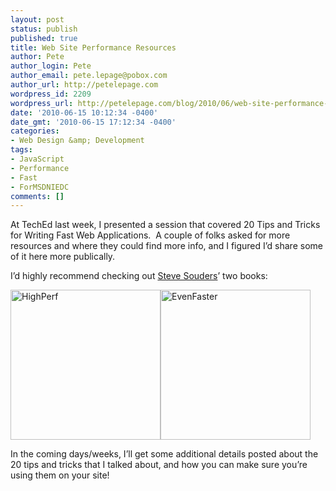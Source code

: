 ```yaml
---
layout: post
status: publish
published: true
title: Web Site Performance Resources
author: Pete
author_login: Pete
author_email: pete.lepage@pobox.com
author_url: http://petelepage.com
wordpress_id: 2209
wordpress_url: http://petelepage.com/blog/2010/06/web-site-performance-resources/
date: '2010-06-15 10:12:34 -0400'
date_gmt: '2010-06-15 17:12:34 -0400'
categories:
- Web Design &amp; Development
tags:
- JavaScript
- Performance
- Fast
- ForMSDNIEDC
comments: []
---
```

<p>At TechEd last week, I presented a session that covered 20 Tips and Tricks for Writing Fast Web Applications.&#160; A couple of folks asked for more resources and where they could find more info, and I figured I’d share some of it here more publically.</p>
<p>I’d highly recommend checking out <a href="http://stevesouders.com/" target="_blank">Steve Souders</a>’ two books:</p>
<p><a href="http://www.amazon.com/High-Performance-Web-Sites-Essential/dp/0596529309/ref=ntt_at_ep_dpi_1" target="_blank"><img style="border-bottom: 0px; border-left: 0px; display: inline; border-top: 0px; border-right: 0px" class="wlDisabledImage" title="HighPerf" border="0" alt="HighPerf" src="http://petelepage.com/blog/wp-content/uploads/2010/06/HighPerf.jpg" width="240" height="240" /></a><a href="http://www.amazon.com/Even-Faster-Web-Sites-Performance/dp/0596522304/ref=ntt_at_ep_dpi_2" target="_blank"><img style="border-bottom: 0px; border-left: 0px; display: inline; border-top: 0px; border-right: 0px" class="wlDisabledImage" title="EvenFaster" border="0" alt="EvenFaster" src="http://petelepage.com/blog/wp-content/uploads/2010/06/EvenFaster.jpg" width="240" height="240" /></a></p>
<p>   In the coming days/weeks, I’ll get some additional details posted about the 20 tips and tricks that I talked about, and how you can make sure you’re using them on your site!  </p>
